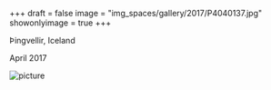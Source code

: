 +++
draft = false
image = "img_spaces/gallery/2017/P4040137.jpg"
showonlyimage = true
+++

Þingvellir, Iceland

April 2017
<!--more-->
![picture](/img_spaces/gallery/2017/P4040137.jpg)
